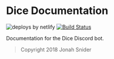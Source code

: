 # Dice Documentation

![deploys by netlify](https://img.shields.io/badge/deploys%20by-netlify-00c7b7.svg)
[![Build Status](https://travis-ci.com/dice-discord/docs.svg?branch=master)](https://travis-ci.com/dice-discord/docs)

Documentation for the Dice Discord bot.

> Copyright 2018 Jonah Snider
